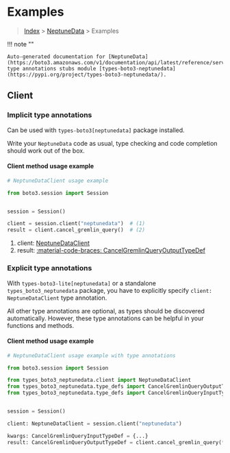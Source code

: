 # Examples

> [Index](../README.md) > [NeptuneData](./README.md) > Examples

!!! note ""

    Auto-generated documentation for [NeptuneData](https://boto3.amazonaws.com/v1/documentation/api/latest/reference/services/neptunedata.html#neptunedata)
    type annotations stubs module [types-boto3-neptunedata](https://pypi.org/project/types-boto3-neptunedata/).

## Client

### Implicit type annotations

Can be used with `types-boto3[neptunedata]` package installed.

Write your `NeptuneData` code as usual,
type checking and code completion should work out of the box.


#### Client method usage example

```python
# NeptuneDataClient usage example

from boto3.session import Session


session = Session()

client = session.client("neptunedata")  # (1)
result = client.cancel_gremlin_query()  # (2)
```

1. client: [NeptuneDataClient](./client.md)
2. result: [:material-code-braces: CancelGremlinQueryOutputTypeDef](./type_defs.md#cancelgremlinqueryoutputtypedef)






### Explicit type annotations

With `types-boto3-lite[neptunedata]`
or a standalone `types_boto3_neptunedata` package, you have to explicitly specify `client: NeptuneDataClient` type annotation.

All other type annotations are optional, as types should be discovered automatically.
However, these type annotations can be helpful in your functions and methods.


#### Client method usage example

```python
# NeptuneDataClient usage example with type annotations

from boto3.session import Session

from types_boto3_neptunedata.client import NeptuneDataClient
from types_boto3_neptunedata.type_defs import CancelGremlinQueryOutputTypeDef
from types_boto3_neptunedata.type_defs import CancelGremlinQueryInputTypeDef


session = Session()

client: NeptuneDataClient = session.client("neptunedata")

kwargs: CancelGremlinQueryInputTypeDef = {...}
result: CancelGremlinQueryOutputTypeDef = client.cancel_gremlin_query(**kwargs)
```






